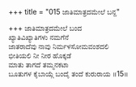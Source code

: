 +++
title = "015 ಜಾತಿಮಾತ್ರದಮೇಲೆ ಬನ್ದ"

+++
ಜಾತಿಮಾತ್ರದಮೇಲೆ ಬಂದ  
ಖ್ಯಾತಿವಿಖ್ಯಾತಿಗಳು ನಮಗೆನೆ  
ಜಾತರಾದೆವು ನಾವು ನಿರ್ಮಳಸೋಮವಂಶದಲಿ  
ಭೀತಿಯಲಿ ನೀ ನೀರ ಹೊಕ್ಕಡೆ  
ಮಾತು ತಾಗದೆ ತಮ್ಮನಕಟಾ   
ಬೂತುಗಳ ಕೈಬಾಯ್ಗೆ ಬಂದೈ ತಂದೆ ಕುರುರಾಯ      ॥15॥